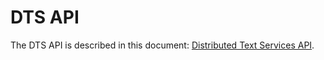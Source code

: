 # DTS API

The DTS API is described in this document: [Distributed Text Services API](distributed-text-services-api.md).
